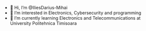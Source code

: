 - 👋 Hi, I’m @IliesDarius-Mihai
- 👀 I’m interested in Electronics, Cybersecurity and programming
- 🌱 I’m currently learning Electronics and Telecommunications at University Politehnica Timisoara

<!---
IliesDarius-Mihai/IliesDarius-Mihai is a ✨ special ✨ repository because its `README.md` (this file) appears on your GitHub profile.
You can click the Preview link to take a look at your changes.
--->
